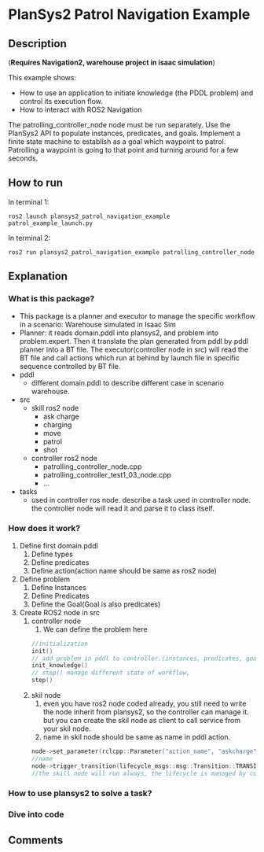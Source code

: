 # PlanSys2 Patrol Navigation Example

## Description

(**Requires Navigation2, warehouse project in isaac simulation**)

This example shows:
- How to use an application to initiate knowledge (the PDDL problem) and control its execution flow.
- How to interact with ROS2 Navigation

The patrolling_controller_node node must be run separately. Use the PlanSys2 API to populate instances, predicates, and goals. Implement a finite state machine to establish as a goal which waypoint to patrol. Patrolling a waypoint is going to that point and turning around for a few seconds.

## How to run

In terminal 1:

```
ros2 launch plansys2_patrol_navigation_example patrol_example_launch.py
```

In terminal 2:

```
ros2 run plansys2_patrol_navigation_example patrolling_controller_node
```

## Explanation
### What is this package?
- This package is a planner and executor to manage the specific workflow in a scenario: Warehouse simulated in Isaac Sim
- Planner: it reads domain.pddl into plansys2, and problem into problem.expert. Then it translate the plan generated from pddl by pddl planner into a BT file. The executor(controller node in src) will read the BT file and call actions which run at behind by launch file in specific sequence controlled by BT file.
- pddl
  - different domain.pddl to describe different case in scenario warehouse.
- src
  - skill ros2 node
    - ask charge
    - charging
    - move
    - patrol
    - shot
  - controller ros2 node
    - patrolling_controller_node.cpp
    - patrolling_controller_test1_03_node.cpp
    - ...
- tasks
  - used in controller ros node. describe a task used in controller node. the controller node will read it and parse it to class itself.
### How does it work?
1. Define first domain.pddl
   1. Define types
   2. Define predicates
   3. Define action(action name should be same as ros2 node)
2. Define problem
   1. Define Instances
   2. Define Predicates
   3. Define the Goal(Goal is also predicates)
3. Create ROS2 node in src
   1. controller node 
      1. We can define the problem here
      ``` cpp
      //initialization
      init() 
      // add problem in pddl to controller.(instances, predicates, goal)
      init_knowledge() 
      // step() manage different state of workflow, 
      step()
      ```
   2. skil node
      1. even you have ros2 node coded already, you still need to write the node inherit from plansys2, so the controller can manage it. but you can create the skil node as client to call service from your skil node.
      2. name in skil node should be same as name in pddl action.
      ``` cpp
      node->set_parameter(rclcpp::Parameter("action_name", "askcharge"));
      //name
      node->trigger_transition(lifecycle_msgs::msg::Transition::TRANSITION_CONFIGURE);
      //the skill node will run always, the lifecycle is managed by controller node.
      ```

### How to use plansys2 to solve a task?
### Dive into code
## Comments
